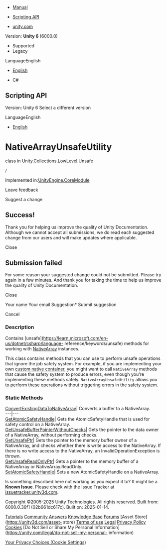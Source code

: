 [ ]()

  * [Manual](../Manual/index.html)
  * [Scripting API](../ScriptReference/index.html)

  * [unity.com](https://unity.com/)

Version: **Unity 6** (6000.0)

  * Supported
  * Legacy

LanguageEnglish

  * [English]()

  * C#

[ ](https://docs.unity3d.com)

## Scripting API

Version: Unity 6 Select a different version

LanguageEnglish

  * [English]()

# NativeArrayUnsafeUtility

class in Unity.Collections.LowLevel.Unsafe

/

Implemented in:[UnityEngine.CoreModule](UnityEngine.CoreModule.html)

Leave feedback

Suggest a change

## Success!

Thank you for helping us improve the quality of Unity Documentation. Although
we cannot accept all submissions, we do read each suggested change from our
users and will make updates where applicable.

Close

## Submission failed

For some reason your suggested change could not be submitted. Please <a>try
again</a> in a few minutes. And thank you for taking the time to help us
improve the quality of Unity Documentation.

Close

Your name Your email Suggestion* Submit suggestion

Cancel

[ ]()

### Description

Contains [unsafe](https://learn.microsoft.com/en-us/dotnet/csharp/language-
reference/keywords/unsafe) methods for working with [
NativeArray](Unity.Collections.NativeArray_1.html) instances.

This class contains methods that you can use to perform unsafe operations that
ignore the job safety system. For example, if you are implementing your own
[custom native container](../Manual/job-system-custom-nativecontainer.html),
you might want to call `NativeArray` methods that cause the safety system to
produce errors, even though you're implementing these methods safely.
`NativeArrayUnsafeUtility` allows you to perform these operations without
triggering errors in the safety system.

### Static Methods

[ConvertExistingDataToNativeArray](Unity.Collections.LowLevel.Unsafe.NativeArrayUnsafeUtility.ConvertExistingDataToNativeArray.html)|
Converts a buffer to a NativeArray.  
---|---  
[GetAtomicSafetyHandle](Unity.Collections.LowLevel.Unsafe.NativeArrayUnsafeUtility.GetAtomicSafetyHandle.html)|
Gets the AtomicSafetyHandle that is used for safety control on a NativeArray.  
[GetUnsafeBufferPointerWithoutChecks](Unity.Collections.LowLevel.Unsafe.NativeArrayUnsafeUtility.GetUnsafeBufferPointerWithoutChecks.html)|
Gets the pointer to the data owner of a NativeArray, without performing
checks.  
[GetUnsafePtr](Unity.Collections.LowLevel.Unsafe.NativeArrayUnsafeUtility.GetUnsafePtr.html)|
Gets the pointer to the memory buffer owner of a NativeArray, and checks
whether there is write access to the NativeArray. If there is no write access
to the NativeArray, an InvalidOperationException is thrown.  
[GetUnsafeReadOnlyPtr](Unity.Collections.LowLevel.Unsafe.NativeArrayUnsafeUtility.GetUnsafeReadOnlyPtr.html)|
Gets a pointer to the memory buffer of a NativeArray or NativeArray.ReadOnly.  
[SetAtomicSafetyHandle](Unity.Collections.LowLevel.Unsafe.NativeArrayUnsafeUtility.SetAtomicSafetyHandle.html)|
Sets a new AtomicSafetyHandle on a NativeArray.  
  
Is something described here not working as you expect it to? It might be a
**Known Issue**. Please check with the Issue Tracker at
[issuetracker.unity3d.com](https://issuetracker.unity3d.com).

Copyright ©2005-2025 Unity Technologies. All rights reserved. Built from:
6000.0.36f1 (02b661dc617c). Built on: 2025-01-14.

[Tutorials](https://unity3d.com/learn) [Community
Answers](https://answers.unity3d.com) [Knowledge
Base](https://support.unity3d.com/hc/en-us)
[Forums](https://forum.unity3d.com) [Asset Store](https://unity3d.com/asset-
store) [Terms of use](https://docs.unity3d.com/Manual/TermsOfUse.html)
[Legal](https://unity.com/legal) [Privacy
Policy](https://unity.com/legal/privacy-policy)
[Cookies](https://unity.com/legal/cookie-policy) [Do Not Sell or Share My
Personal Information](https://unity.com/legal/do-not-sell-my-personal-
information)

[Your Privacy Choices (Cookie Settings)](javascript:void\(0\);)

